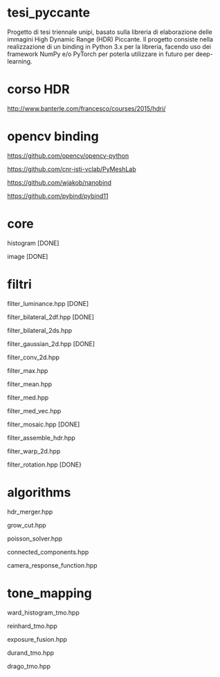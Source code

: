 # tesi_pyccante
Progetto di tesi triennale unipi, basato sulla libreria di elaborazione delle immagini High Dynamic Range (HDR) Piccante.
Il progetto consiste nella realizzazione di un binding in Python 3.x per la libreria, facendo uso dei framework NumPy e/o PyTorch
per poterla utilizzare in futuro per deep-learning.

# corso HDR

http://www.banterle.com/francesco/courses/2015/hdri/

# opencv binding

https://github.com/opencv/opencv-python

https://github.com/cnr-isti-vclab/PyMeshLab

https://github.com/wjakob/nanobind

https://github.com/pybind/pybind11

# core

histogram [DONE]

image [DONE]


# filtri

filter_luminance.hpp  [DONE]

filter_bilateral_2df.hpp  [DONE]

filter_bilateral_2ds.hpp

filter_gaussian_2d.hpp  [DONE]

filter_conv_2d.hpp

filter_max.hpp

filter_mean.hpp 

filter_med.hpp

filter_med_vec.hpp

filter_mosaic.hpp [DONE]

filter_assemble_hdr.hpp

filter_warp_2d.hpp

filter_rotation.hpp [DONE}

# algorithms

hdr_merger.hpp 

grow_cut.hpp

poisson_solver.hpp

connected_components.hpp 

camera_response_function.hpp 

# tone_mapping

ward_histogram_tmo.hpp 

reinhard_tmo.hpp 

exposure_fusion.hpp 

durand_tmo.hpp 

drago_tmo.hpp 
